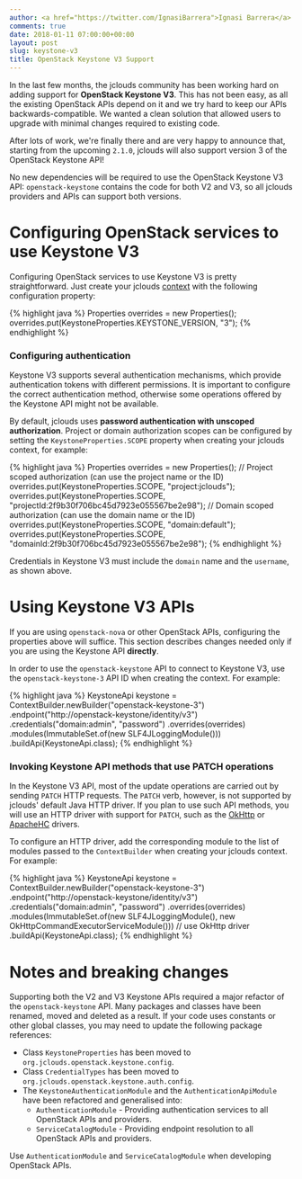 ```yaml
---
author: <a href="https://twitter.com/IgnasiBarrera">Ignasi Barrera</a>
comments: true
date: 2018-01-11 07:00:00+00:00
layout: post
slug: keystone-v3
title: OpenStack Keystone V3 Support
---
```


In the last few months, the jclouds community has been working hard on adding support for **OpenStack Keystone V3**. This has not been easy, as all the existing OpenStack APIs depend on it and we try hard to keep our APIs backwards-compatible. We wanted a clean solution that allowed users to upgrade with minimal changes required to existing code.

After lots of work, we're finally there and are very happy to announce that, starting from the upcoming `2.1.0`, jclouds will also support version 3 of the OpenStack Keystone API!
<!--more-->

No new dependencies will be required to use the OpenStack Keystone V3 API: `openstack-keystone` contains the code for both V2 and V3, so all jclouds providers and APIs can support both versions.

# Configuring OpenStack services to use Keystone V3

Configuring OpenStack services to use Keystone V3 is pretty straightforward. Just create your jclouds [context](/start/concepts/) with the following configuration property:

{% highlight java %}
Properties overrides = new Properties();
overrides.put(KeystoneProperties.KEYSTONE_VERSION, "3");
{% endhighlight %}

### Configuring authentication

Keystone V3 supports several authentication mechanisms, which provide authentication tokens with different permissions. It is important to configure the correct authentication method, otherwise some operations offered by the Keystone API might not be available.

By default, jclouds uses **password authentication with unscoped authorization**. Project or domain authorization scopes can be configured by setting the `KeystoneProperties.SCOPE` property when creating your jclouds context, for example:

{% highlight java %}
Properties overrides = new Properties();
// Project scoped authorization (can use the project name or the ID)
overrides.put(KeystoneProperties.SCOPE, "project:jclouds");
overrides.put(KeystoneProperties.SCOPE, "projectId:2f9b30f706bc45d7923e055567be2e98");
// Domain scoped authorization (can use the domain name or the ID)
overrides.put(KeystoneProperties.SCOPE, "domain:default");
overrides.put(KeystoneProperties.SCOPE, "domainId:2f9b30f706bc45d7923e055567be2e98");
{% endhighlight %}

Credentials in Keystone V3 must include the `domain` name and the `username`, as shown above.

# Using Keystone V3 APIs

If you are using `openstack-nova` or other OpenStack APIs, configuring the properties above will suffice. This section describes changes needed only if you are using the Keystone API **directly**.

In order to use the `openstack-keystone` API to connect to Keystone V3, use the `openstack-keystone-3` API ID when creating the context. For example:

{% highlight java %}
KeystoneApi keystone = ContextBuilder.newBuilder("openstack-keystone-3")
   .endpoint("http://openstack-keystone/identity/v3")
   .credentials("domain:admin", "password")
   .overrides(overrides)
   .modules(ImmutableSet.of(new SLF4JLoggingModule()))
   .buildApi(KeystoneApi.class);
{% endhighlight %}

### Invoking Keystone API methods that use PATCH operations

In the Keystone V3 API, most of the update operations are carried out by sending `PATCH` HTTP requests. The `PATCH` verb, however, is not supported by jclouds' default Java HTTP driver. If you plan to use such API methods, you will use an HTTP driver with support for `PATCH`, such as the [OkHttp](https://github.com/jclouds/jclouds/tree/master/drivers/okhttp) or [ApacheHC](https://github.com/jclouds/jclouds/tree/master/drivers/apachehc) drivers.

To configure an HTTP driver, add the corresponding module to the list of modules passed to the `ContextBuilder` when creating your jclouds context. For example:

{% highlight java %}
KeystoneApi keystone = ContextBuilder.newBuilder("openstack-keystone-3")
   .endpoint("http://openstack-keystone/identity/v3")
   .credentials("domain:admin", "password")
   .overrides(overrides)
   .modules(ImmutableSet.of(new SLF4JLoggingModule(), new OkHttpCommandExecutorServiceModule())) // use OkHttp driver
   .buildApi(KeystoneApi.class);
{% endhighlight %}

# Notes and breaking changes

Supporting both the V2 and V3 Keystone APIs required a major refactor of the `openstack-keystone` API. Many packages and classes have been renamed, moved and deleted as a result. If your code uses constants or other global classes, you may need to update the following package references:

* Class `KeystoneProperties` has been moved to `org.jclouds.openstack.keystone.config`.
* Class `CredentialTypes` has been moved to `org.jclouds.openstack.keystone.auth.config`.
* The `KeystoneAuthenticationModule` and the `AuthenticationApiModule` have been refactored and generalised into:
  * `AuthenticationModule` - Providing authentication services to all OpenStack APIs and providers.
  * `ServiceCatalogModule` - Providing endpoint resolution to all OpenStack APIs and providers.

Use `AuthenticationModule` and `ServiceCatalogModule` when developing OpenStack APIs.
